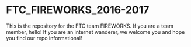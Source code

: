 # FTC_FIREWORKS_2016-2017

This is the repository for the FTC team FIREWORKS. If you are a team member, hello! If you are an internet wanderer, we welcome you and hope you find our repo informational!
